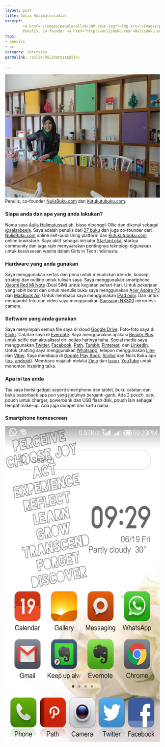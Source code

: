 ```yaml
---
layout: post
title: Aulia Halimatussadiah
excerpt:
        <a href="/images/people/ollie/SAM_4816.jpg"><img src="/images/people/ollie/SAM_4816.jpg" alt="Aulia Halimatussadiah, Ollie" width="600" height="400" class="alignnone size-full wp-image-133" /></a>
        Penulis, co-founder <a href="http://nulisbuku.com">NulisBuku.com</a> dan <a href="http://Kutukutubuku.com">Kutukutubuku.com</a>.
tags:
- penulis
- pc
category: interview
permalink: /aulia-halimatussadiah/

---
```


<a href="/images/people/ollie/SAM_4816.jpg"><img src="/images/people/ollie/SAM_4816.jpg" alt="Aulia Halimatussadiah, Ollie" width="600" height="400" class="alignnone size-full wp-image-133" /></a>
Penulis, co-founder <a href="http://nulisbuku.com">NulisBuku.com</a> dan <a href="http://Kutukutubuku.com">Kutukutubuku.com</a>.

<!--more-->

<h3>Siapa anda dan apa yang anda lakukan?</h3>

Nama saya <a href="http://www.salsabeela.com/">Aulia Halimatussadiah</a>, biasa dipanggil Ollie dan dikenal sebagai <a href="https://twitter.com/salsabeela">@salsabeela</a>. Saya adalah penulis dari <a href="http://www.salsabeela.com/my-books/">27 buku</a> dan juga co-founder dari <a href="http://nulisbuku.com">NulisBuku.com</a> online self-publishing platform dan <a href="http://Kutukutubuku.com">Kutukutubuku.com</a> online bookstore. Saya aktif sebagai inisiator <a href="http://startuplokal.org/">StartupLokal</a> startup community dan juga rajin menyuarakan pentingnya teknologi digunakan untuk kesuksesan wanita dalam Girls in Tech Indonesia.

<h3>Hardware yang anda gunakan</h3>

Saya menggunakan kertas dan pena untuk menuliskan ide-ide, konsep, strategi dan outline untuk tulisan saya. Saya menggunakan smartphone <a href="http://www.mi.com/id/note/">Xiaomi Red Mi Note</a> (Dual SIM) untuk kegiatan sehari-hari. Untuk pekerjaan yang lebih berat dan untuk menulis buku saya menggunakan <a href="http://www.techradar.com/reviews/pc-mac/laptops-portable-pcs/laptops-and-netbooks/acer-aspire-p3-1149127/review">Acer Aspire P3</a> dan <a href="http://www.apple.com/macbook-air/">MacBook Air</a>. Untuk membaca saya menggunakan <a href="https://www.apple.com/ipad-mini-3/">iPad mini</a>. Dan untuk mengambil foto dan video saya menggunakan <a href="http://www.samsung.com/us/nx300-series-dslr-interchangeable-lens-digital-cameras/#/sharper">Samsung NX300</a> mirrorless camera.

<h3>Software yang anda gunakan</h3>

Saya menyimpan semua file saya di cloud <a href="https://www.google.com/drive/">Google Drive</a>. Foto-foto saya di <a href="https://www.flickr.com/photos/salsabeela/">Flickr</a>. Catatan saya di <a href="https://evernote.com/">Evernote</a>. Saya menggunakan aplikasi <a href="http://www.beautyplus.com/EN/index.html">Beauty Plus</a> untuk selfie dan aktualisasi diri setiap harinya haha. Social media saya menggunakan <a href="https://twitter.com/">Twitter</a>, <a href="https://facebook.com/">Facebook</a>, <a href="https://path.com/">Path</a>, <a href="https://www.tumblr.com/">Tumblr</a>, <a href="https://www.pinterest.com/">Pinterest</a>, dan <a href="https://www.linkedin.com/">LinkedIn</a>. Untuk chatting saya menggunakan <a href="https://www.whatsapp.com/">Whatsapp</a>, telepon menggunakan <a href="http://line.me/en/">Line</a> dan <a href="https://www.viber.com/en/">Viber</a>. Saya membaca di <a href="https://play.google.com/store/books?hl=en">Google Play Book</a>, <a href="https://www.scribd.com/">Scribd</a> dan Nulis Buku app (<a href="https://itunes.apple.com/id/app/nulis-buku/id517936317?mt=8">ios</a>, <a href="https://play.google.com/store/apps/details?id=com.livi.nulisbuku">android</a>). Membaca majalah melalui <a href="http://zinio.com">Zinio</a> dan <a href="http://issuu.com/">Issuu</a>. <a href="https://youtube.com/">YouTube</a> untuk menonton inspiring talks.

<h3>Apa isi tas anda</h3>

Tas saya berisi gadget seperti smartphone dan tablet, buku catatan dan buku paperback apa pun yang judulnya berganti-ganti. Ada 2 pouch, satu pouch untuk charger, powerbank dan USB flash disk, pouch lain sebagai tempat make-up. Ada juga dompet dan kartu nama.

<h3>Smartphone homescreen</h3>

<a href="/images/people/ollie/Screenshot_2015-06-19-21-29-35.png"><img src="/images/people/ollie/Screenshot_2015-06-19-21-29-35-576x1024.png" alt="homescreen Ollie" width="576" height="1024" class="alignnone size-large wp-image-129" /></a>
